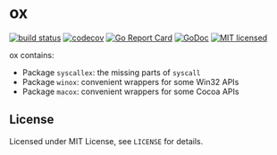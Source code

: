 # ox

[![build status](https://git.itch.ovh/itchio/ox/badges/master/build.svg)](https://git.itch.ovh/itchio/ox/commits/master)
[![codecov](https://codecov.io/gh/itchio/ox/branch/master/graph/badge.svg)](https://codecov.io/gh/itchio/ox)
[![Go Report Card](https://goreportcard.com/badge/github.com/itchio/ox)](https://goreportcard.com/report/github.com/itchio/ox)
[![GoDoc](https://godoc.org/github.com/itchio/ox?status.svg)](https://godoc.org/github.com/itchio/ox)
[![MIT licensed](https://img.shields.io/badge/license-MIT-blue.svg)](https://github.com/springboardVR/ox/blob/master/LICENSE)

ox contains:

  * Package `syscallex`: the missing parts of `syscall`
  * Package `winox`: convenient wrappers for some Win32 APIs
  * Package `macox`: convenient wrappers for some Cocoa APIs

## License

Licensed under MIT License, see `LICENSE` for details.
